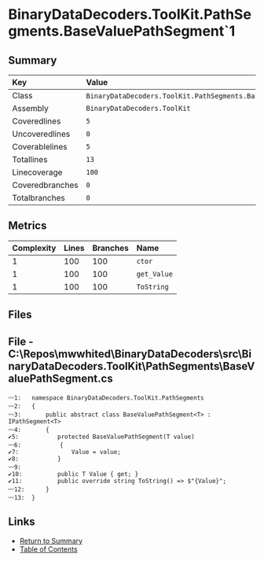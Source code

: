 ﻿# BinaryDataDecoders.ToolKit.PathSegments.BaseValuePathSegment`1

## Summary

| Key             | Value                                                            |
| :-------------- | :--------------------------------------------------------------- |
| Class           | `BinaryDataDecoders.ToolKit.PathSegments.BaseValuePathSegment`1` |
| Assembly        | `BinaryDataDecoders.ToolKit`                                     |
| Coveredlines    | `5`                                                              |
| Uncoveredlines  | `0`                                                              |
| Coverablelines  | `5`                                                              |
| Totallines      | `13`                                                             |
| Linecoverage    | `100`                                                            |
| Coveredbranches | `0`                                                              |
| Totalbranches   | `0`                                                              |

## Metrics

| Complexity | Lines | Branches | Name        |
| :--------- | :---- | :------- | :---------- |
| 1          | 100   | 100      | `ctor`      |
| 1          | 100   | 100      | `get_Value` |
| 1          | 100   | 100      | `ToString`  |

## Files

## File - C:\Repos\mwwhited\BinaryDataDecoders\src\BinaryDataDecoders.ToolKit\PathSegments\BaseValuePathSegment.cs

```CSharp
〰1:   namespace BinaryDataDecoders.ToolKit.PathSegments
〰2:   {
〰3:       public abstract class BaseValuePathSegment<T> : IPathSegment<T>
〰4:       {
✔5:           protected BaseValuePathSegment(T value)
〰6:           {
✔7:               Value = value;
✔8:           }
〰9:   
✔10:          public T Value { get; }
✔11:          public override string ToString() => $"{Value}";
〰12:      }
〰13:  }
```

## Links

* [Return to Summary](Summary.md)
* [Table of Contents](../TOC.md)

